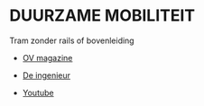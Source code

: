 # DUURZAME MOBILITEIT

Tram zonder rails of bovenleiding

* [OV magazine](https://www.ovmagazine.nl/2017/11/railloze-tram-getest-in-zhuzhou-china-1610/)

* [De ingenieur](https://www.deingenieur.nl/artikel/autonoom-rijdende-tram-zonder-rails)

* [Youtube](https://www.youtube.com/watch?v=Kr9-J3nOKbE)
